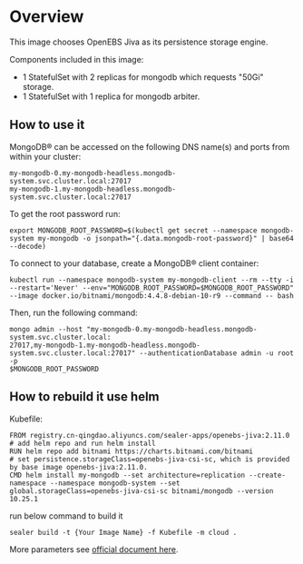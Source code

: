 # Overview

This image chooses OpenEBS Jiva as its persistence storage engine.

Components included in this image:

* 1 StatefulSet with 2 replicas for mongodb which requests "50Gi" storage.
* 1 StatefulSet with 1 replica for mongodb arbiter.

## How to use it

MongoDB&reg; can be accessed on the following DNS name(s) and ports from within your cluster:

```
my-mongodb-0.my-mongodb-headless.mongodb-system.svc.cluster.local:27017
my-mongodb-1.my-mongodb-headless.mongodb-system.svc.cluster.local:27017
```

To get the root password run:

```
export MONGODB_ROOT_PASSWORD=$(kubectl get secret --namespace mongodb-system my-mongodb -o jsonpath="{.data.mongodb-root-password}" | base64 --decode)
```

To connect to your database, create a MongoDB&reg; client container:

```
kubectl run --namespace mongodb-system my-mongodb-client --rm --tty -i --restart='Never' --env="MONGODB_ROOT_PASSWORD=$MONGODB_ROOT_PASSWORD" --image docker.io/bitnami/mongodb:4.4.8-debian-10-r9 --command -- bash
```

Then, run the following command:

```
mongo admin --host "my-mongodb-0.my-mongodb-headless.mongodb-system.svc.cluster.local:
27017,my-mongodb-1.my-mongodb-headless.mongodb-system.svc.cluster.local:27017" --authenticationDatabase admin -u root -p
$MONGODB_ROOT_PASSWORD
```

## How to rebuild it use helm

Kubefile:

```shell
FROM registry.cn-qingdao.aliyuncs.com/sealer-apps/openebs-jiva:2.11.0
# add helm repo and run helm install
RUN helm repo add bitnami https://charts.bitnami.com/bitnami
# set persistence.storageClass=openebs-jiva-csi-sc, which is provided by base image openebs-jiva:2.11.0.
CMD helm install my-mongodb --set architecture=replication --create-namespace --namespace mongodb-system --set global.storageClass=openebs-jiva-csi-sc bitnami/mongodb --version 10.25.1
```

run below command to build it

```shell
sealer build -t {Your Image Name} -f Kubefile -m cloud .
```

More parameters see [official document here](https://artifacthub.io/packages/helm/bitnami/mongodb).